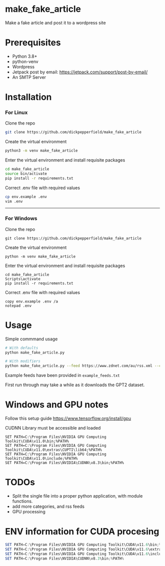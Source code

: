 # make_fake_article

Make a fake article and post it to a wordpress site

# Prerequisites

- Python 3.8+
- python-venv
- Wordpress
- Jetpack post by email: https://jetpack.com/support/post-by-email/
- An SMTP Server

# Installation
### For Linux
Clone the repo

```bash
git clone https://github.com/dickpepperfield/make_fake_article
```

Create the virtual environment
```bash
python3 -m venv make_fake_article
```

Enter the virtual environment and install requisite packages
```bash
cd make_fake_article
source bin/activate 
pip install -r requirements.txt
```

Correct .env file with required values
```bash
cp env.example .env
vim .env
```

------

### For Windows
Clone the repo
```batch
git clone https://github.com/dickpepperfield/make_fake_article
```

Create the virtual environment
```batch
python -m venv make_fake_article
```

Enter the virtual environment and install requisite packages
```batch
cd make_fake_article
Scripts\activate 
pip install -r requirements.txt
```

Correct .env file with required values
```batch
copy env.example .env /a
notepad .env 
```

# Usage
Simple commmand usage

```bash
# With defaults
python make_fake_article.py

# With modifiers
python make_fake_article.py --feed https://www.zdnet.com/au/rss.xml --category Technology
```

Example feeds have been provided in `example_feeds.txt`

First run through may take a while as it downloads the GPT2 dataset.

# Windows and GPU notes

Follow this setup guide
https://www.tensorflow.org/install/gpu

CUDNN Library must be accessible and loaded 
```batch
SET PATH=C:\Program Files\NVIDIA GPU Computing Toolkit\CUDA\v11.0\bin;%PATH%
SET PATH=C:\Program Files\NVIDIA GPU Computing Toolkit\CUDA\v11.0\extras\CUPTI\lib64;%PATH%
SET PATH=C:\Program Files\NVIDIA GPU Computing Toolkit\CUDA\v11.0\include;%PATH%
SET PATH=C:\Program Files\NVIDIA\CUDNN\v8.3\bin;%PATH%
```

# TODOs

- Split the single file into a proper python application, with module functions.
- add more categories, and rss feeds
- GPU processing

# ENV information for CUDA procesing

```powershell
SET PATH=C:\Program Files\NVIDIA GPU Computing Toolkit\CUDA\v11.6\bin;%PATH%
SET PATH=C:\Program Files\NVIDIA GPU Computing Toolkit\CUDA\v11.6\extras\CUPTI\lib64;%PATH%
SET PATH=C:\Program Files\NVIDIA GPU Computing Toolkit\CUDA\v11.6\include;%PATH%
SET PATH=C:\Program Files\NVIDIA\CUDNN\v8.3\bin;%PATH%
```
